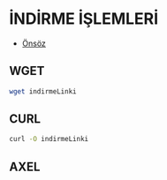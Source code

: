 # İNDİRME İŞLEMLERİ

- [Önsöz](https://github.com/cicekhasan/Linux)


## WGET

```bash
wget indirmeLinki
```
## CURL

```bash
curl -O indirmeLinki
```
## AXEL

```bash

```